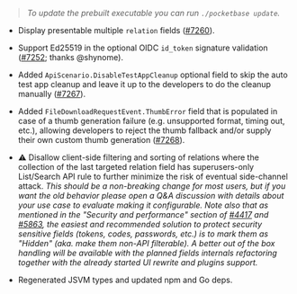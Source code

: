 > _To update the prebuilt executable you can run `./pocketbase update`._

- Display presentable multiple `relation` fields ([#7260](https://github.com/pocketbase/pocketbase/issues/7260)).

- Support Ed25519 in the optional OIDC `id_token` signature validation ([#7252](https://github.com/pocketbase/pocketbase/issues/7252); thanks @shynome).

- Added `ApiScenario.DisableTestAppCleanup` optional field to skip the auto test app cleanup and leave it up to the developers to do the cleanup manually ([#7267](https://github.com/pocketbase/pocketbase/discussions/7267)).

- Added `FileDownloadRequestEvent.ThumbError` field that is populated in case of a thumb generation failure (e.g. unsupported format, timing out, etc.), allowing developers to reject the thumb fallback and/or supply their own custom thumb generation ([#7268](https://github.com/pocketbase/pocketbase/discussions/7268)).

- ⚠️ Disallow client-side filtering and sorting of relations where the collection of the last targeted relation field has superusers-only List/Search API rule to further minimize the risk of eventual side-channel attack.
    _This should be a non-breaking change for most users, but if you want the old behavior please open a Q&A discussion with details about your use case to evaluate making it configurable._
    _Note also that as mentioned in the "Security and performance" section of [#4417](https://github.com/pocketbase/pocketbase/discussions/4417) and [#5863](https://github.com/pocketbase/pocketbase/discussions/5863), the easiest and recommended solution to protect security sensitive fields (tokens, codes, passwords, etc.) is to mark them as "Hidden" (aka. make them non-API filterable). A better out of the box handling will be available with the planned fields internals refactoring together with the already started UI rewrite and plugins support._

- Regenerated JSVM types and updated npm and Go deps.